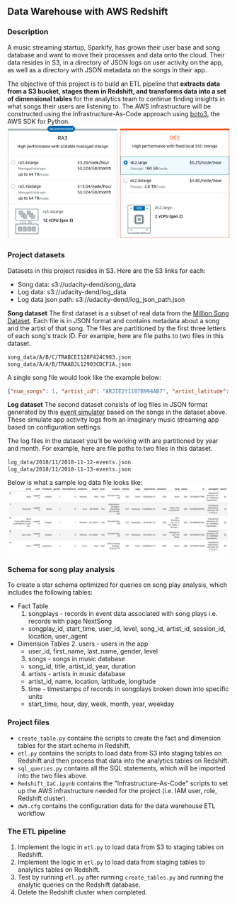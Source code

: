 ## Data Warehouse with AWS Redshift

### Description
A music streaming startup, Sparkify, has grown their user base and song database and want to move their processes and data onto the cloud. Their data resides in S3, in a directory of JSON logs on user activity on the app, as well as a directory with JSON metadata on the songs in their app.

The objective of this project is to build an ETL pipeline that **extracts data from a S3 bucket, stages them in Redshift, and transforms data into a set of dimensional tables** for the analytics team to continue finding insights in what songs their users are listening to. The AWS infrastructure will be constructed using the Infrastructure-As-Code approach using [boto3](https://github.com/boto/boto3), the AWS SDK for Python.
![redshift](image/redshiftcluster.png)

### Project datasets
Datasets in this project resides in S3. Here are the S3 links for each:
- Song data: s3://udacity-dend/song_data
- Log data: s3://udacity-dend/log_data
- Log data json path: s3://udacity-dend/log_json_path.json

**Song dataset**
The first dataset is a subset of real data from the [Million Song Dataset](http://millionsongdataset.com/). Each file is in JSON format and contains metadata about a song and the artist of that song. The files are partitioned by the first three letters of each song's track ID. For example, here are file paths to two files in this dataset.
```
song_data/A/B/C/TRABCEI128F424C983.json
song_data/A/A/B/TRAABJL12903CDCF1A.json
```
A single song file would look like the example below:
```json
{"num_songs": 1, "artist_id": "ARJIE2Y1187B994AB7", "artist_latitude": null, "artist_longitude": null, "artist_location": "", "artist_name": "Line Renaud", "song_id": "SOUPIRU12A6D4FA1E1", "title": "Der Kleine Dompfaff", "duration": 152.92036, "year": 0}
```

**Log dataset**
The second dataset consists of log files in JSON format generated by this [event simulator](https://github.com/Interana/eventsim) based on the songs in the dataset above. These simulate app activity logs from an imaginary music streaming app based on configuration settings.

The log files in the dataset you'll be working with are partitioned by year and month. For example, here are file paths to two files in this dataset.
```
log_data/2018/11/2018-11-12-events.json
log_data/2018/11/2018-11-13-events.json
```
Below is what a sample log data file looks like:
![log_data](image/log-data.png)

### Schema for song play analysis
To create a star schema optimized for queries on song play analysis, which includes the following tables:

- Fact Table
  1. songplays - records in event data associated with song plays i.e. records with page NextSong
    - songplay_id, start_time, user_id, level, song_id, artist_id, session_id, location, user_agent
- Dimension Tables
  2. users - users in the app
    - user_id, first_name, last_name, gender, level
  3. songs - songs in music database
    - song_id, title, artist_id, year, duration
  4. artists - artists in music database
    - artist_id, name, location, lattitude, longitude
  5. time - timestamps of records in songplays broken down into specific units
    - start_time, hour, day, week, month, year, weekday

### Project files
- ```create_table.py``` contains the scripts to create the fact and dimension tables for the start schema in Redshift.
- ```etl.py``` contains the scripts to load data from S3 into staging tables on Redshift and then process that data into the analytics tables on Redshift.
- ```sql_queries.py``` contains all the SQL statements, which will be imported into the two files above.
- ```Redshift_IaC.ipynb``` contains the "Infrastructure-As-Code" scripts to set up the AWS infrastructure needed for the project (i.e. IAM user, role, Redshift cluster).
- ```dwh.cfg``` contains the configuration data for the data warehouse ETL workflow

### The ETL pipeline
1. Implement the logic in ```etl.py``` to load data from S3 to staging tables on Redshift.
2. Implement the logic in ```etl.py``` to load data from staging tables to analytics tables on Redshift.
3. Test by running ```etl.py``` after running ```create_tables.py``` and running the analytic queries on the Redshift database.
4. Delete the Redshift cluster when completed.
